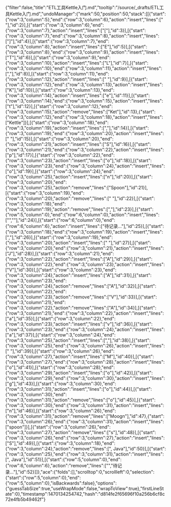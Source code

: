 {"filter":false,"title":"ETL工具Kettle入门.md","tooltip":"/source/_drafts/ETL工具Kettle入门.md","undoManager":{"mark":50,"position":50,"stack":[[{"start":{"row":3,"column":5},"end":{"row":3,"column":6},"action":"insert","lines":[" "],"id":2}],[{"start":{"row":3,"column":6},"end":{"row":3,"column":7},"action":"insert","lines":["["],"id":3}],[{"start":{"row":3,"column":7},"end":{"row":3,"column":8},"action":"insert","lines":["]"],"id":4}],[{"start":{"row":3,"column":7},"end":{"row":3,"column":8},"action":"insert","lines":["E"],"id":5}],[{"start":{"row":3,"column":8},"end":{"row":3,"column":9},"action":"insert","lines":["T"],"id":6}],[{"start":{"row":3,"column":9},"end":{"row":3,"column":10},"action":"insert","lines":["L"],"id":7}],[{"start":{"row":3,"column":10},"end":{"row":3,"column":11},"action":"insert","lines":[","],"id":8}],[{"start":{"row":3,"column":11},"end":{"row":3,"column":12},"action":"insert","lines":[" "],"id":9}],[{"start":{"row":3,"column":12},"end":{"row":3,"column":13},"action":"insert","lines":["K"],"id":10}],[{"start":{"row":3,"column":13},"end":{"row":3,"column":14},"action":"insert","lines":["e"],"id":11}],[{"start":{"row":3,"column":14},"end":{"row":3,"column":15},"action":"insert","lines":["t"],"id":12}],[{"start":{"row":3,"column":12},"end":{"row":3,"column":15},"action":"remove","lines":["Ket"],"id":13},{"start":{"row":3,"column":12},"end":{"row":3,"column":18},"action":"insert","lines":["Kettle"]}],[{"start":{"row":3,"column":18},"end":{"row":3,"column":19},"action":"insert","lines":[","],"id":14}],[{"start":{"row":3,"column":19},"end":{"row":3,"column":20},"action":"insert","lines":[" "],"id":15}],[{"start":{"row":3,"column":20},"end":{"row":3,"column":21},"action":"insert","lines":["S"],"id":16}],[{"start":{"row":3,"column":21},"end":{"row":3,"column":22},"action":"insert","lines":["p"],"id":17}],[{"start":{"row":3,"column":22},"end":{"row":3,"column":23},"action":"insert","lines":["o"],"id":18}],[{"start":{"row":3,"column":23},"end":{"row":3,"column":24},"action":"insert","lines":["o"],"id":19}],[{"start":{"row":3,"column":24},"end":{"row":3,"column":25},"action":"insert","lines":["n"],"id":20}],[{"start":{"row":3,"column":20},"end":{"row":3,"column":25},"action":"remove","lines":["Spoon"],"id":21}],[{"start":{"row":3,"column":19},"end":{"row":3,"column":20},"action":"remove","lines":[" "],"id":22}],[{"start":{"row":3,"column":18},"end":{"row":3,"column":19},"action":"remove","lines":[","],"id":23}],[{"start":{"row":5,"column":0},"end":{"row":6,"column":0},"action":"insert","lines":["",""],"id":24}],[{"start":{"row":6,"column":0},"end":{"row":6,"column":6},"action":"insert","lines":["待记录..."],"id":25}],[{"start":{"row":3,"column":18},"end":{"row":3,"column":19},"action":"insert","lines":[","],"id":26}],[{"start":{"row":3,"column":19},"end":{"row":3,"column":20},"action":"insert","lines":[" "],"id":27}],[{"start":{"row":3,"column":20},"end":{"row":3,"column":21},"action":"insert","lines":["J"],"id":28}],[{"start":{"row":3,"column":21},"end":{"row":3,"column":22},"action":"insert","lines":["A"],"id":29}],[{"start":{"row":3,"column":22},"end":{"row":3,"column":23},"action":"insert","lines":["V"],"id":30}],[{"start":{"row":3,"column":23},"end":{"row":3,"column":24},"action":"insert","lines":["A"],"id":31}],[{"start":{"row":3,"column":23},"end":{"row":3,"column":24},"action":"remove","lines":["A"],"id":32}],[{"start":{"row":3,"column":22},"end":{"row":3,"column":23},"action":"remove","lines":["V"],"id":33}],[{"start":{"row":3,"column":21},"end":{"row":3,"column":22},"action":"remove","lines":["A"],"id":34}],[{"start":{"row":3,"column":21},"end":{"row":3,"column":22},"action":"insert","lines":["a"],"id":35}],[{"start":{"row":3,"column":22},"end":{"row":3,"column":23},"action":"insert","lines":["v"],"id":36}],[{"start":{"row":3,"column":23},"end":{"row":3,"column":24},"action":"insert","lines":["a"],"id":37}],[{"start":{"row":3,"column":24},"end":{"row":3,"column":25},"action":"insert","lines":[","],"id":38}],[{"start":{"row":3,"column":25},"end":{"row":3,"column":26},"action":"insert","lines":[" "],"id":39}],[{"start":{"row":3,"column":26},"end":{"row":3,"column":27},"action":"insert","lines":["M"],"id":40}],[{"start":{"row":3,"column":27},"end":{"row":3,"column":28},"action":"insert","lines":["o"],"id":41}],[{"start":{"row":3,"column":28},"end":{"row":3,"column":29},"action":"insert","lines":["o"],"id":42}],[{"start":{"row":3,"column":29},"end":{"row":3,"column":30},"action":"insert","lines":["g"],"id":43}],[{"start":{"row":3,"column":30},"end":{"row":3,"column":31},"action":"insert","lines":["o"],"id":44}],[{"start":{"row":3,"column":30},"end":{"row":3,"column":31},"action":"remove","lines":["o"],"id":45}],[{"start":{"row":3,"column":30},"end":{"row":3,"column":31},"action":"insert","lines":["n"],"id":46}],[{"start":{"row":3,"column":26},"end":{"row":3,"column":31},"action":"remove","lines":["Moogn"],"id":47},{"start":{"row":3,"column":26},"end":{"row":3,"column":31},"action":"insert","lines":["spoon"]}],[{"start":{"row":3,"column":26},"end":{"row":3,"column":27},"action":"remove","lines":["s"],"id":48}],[{"start":{"row":3,"column":26},"end":{"row":3,"column":27},"action":"insert","lines":["S"],"id":49}],[{"start":{"row":3,"column":18},"end":{"row":3,"column":24},"action":"remove","lines":[", Java"],"id":50}],[{"start":{"row":3,"column":25},"end":{"row":3,"column":31},"action":"insert","lines":[", Java"],"id":51}],[{"start":{"row":5,"column":0},"end":{"row":6,"column":6},"action":"remove","lines":["","待记录..."],"id":52}]]},"ace":{"folds":[],"scrolltop":0,"scrollleft":0,"selection":{"start":{"row":5,"column":0},"end":{"row":5,"column":0},"isBackwards":false},"options":{"guessTabSize":true,"useWrapMode":false,"wrapToView":true},"firstLineState":0},"timestamp":1470134254742,"hash":"d814fe2f65696f10a256b6cf8c72e4fb5b49462f"}